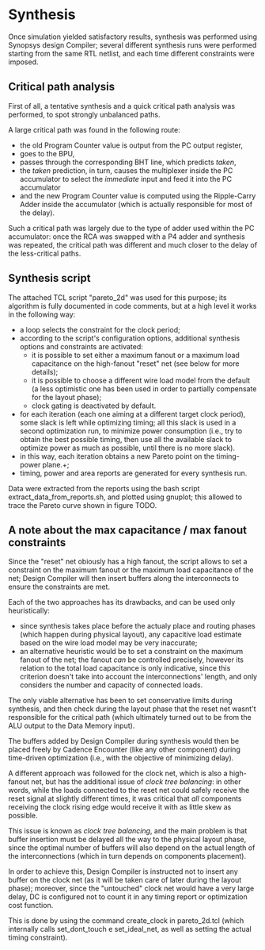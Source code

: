 # Synthesis #

Once simulation yielded satisfactory results, synthesis was performed using Synopsys design Compiler; several different synthesis runs were performed starting from the same RTL netlist, and each time different constraints were imposed.

## Critical path analysis ##

First of all, a tentative synthesis and a quick critical path analysis was performed, to spot strongly unbalanced paths.

A large critical path was found in the following route:
- the old Program Counter value is output from the PC output register,
- goes to the BPU,
- passes through the corresponding BHT line, which predicts *taken*,
- the *taken* prediction, in turn, causes the multiplexer inside the PC accumulator to select the *immediate* input and feed it into the PC accumulator
- and the new Program Counter value is computed using the Ripple-Carry Adder inside the accumulator (which is actually responsible for most of the delay).

Such a critical path was largely due to the type of adder used within the PC accumulator: once the RCA was swapped with a P4 adder and synthesis was repeated, the critical path was different and much closer to the delay of the less-critical paths.

## Synthesis script ##

The attached TCL script "pareto_2d" was used for this purpose; its algorithm is fully documented in code comments, but at a high level it works in the following way:

- a loop selects the constraint for the clock period;
- according to the script's configuration options, additional synthesis options and constraints are activated:
    - it is possible to set either a maximum fanout or a maximum load capacitance on the high-fanout "reset" net (see below for more details);
    - it is possible to choose a different wire load model from the default (a less optimistic one has been used in order to partially compensate for the layout phase);
    - clock gating is deactivated by default.
- for each iteration (each one aiming at a different target clock period), some slack is left while optimizing timing; all this slack is used in a second optimization run, to minimize power consumption (i.e., try to obtain the best possible timing, then use all the available slack to optimize power as much as possible, until there is no more slack).
- in this way, each iteration obtains a new Pareto point on the timing-power plane.+;
- timing, power and area reports are generated for every synthesis run.

Data were extracted from the reports using the bash script extract_data_from_reports.sh, and plotted using gnuplot; this allowed to trace the Pareto curve shown in figure TODO.

## A note about the max capacitance / max fanout constraints ##

Since the "reset" net obiously has a high fanout, the script allows to set a constraint on the maximum fanout or the maximum load capacitance of the net; Design Compiler will then insert buffers along the interconnects to ensure the constraints are met.

Each of the two approaches has its drawbacks, and can be used only heuristically:

- since synthesis takes place before the actualy place and routing phases (which happen during physical layout), any capacitive load estimate based on the wire load model may be very inaccurate;
- an alternative heuristic would be to set a constraint on the maximum fanout of the net; the fanout *can* be controlled precisely, however its relation to the total load capacitance is only indicative, since this criterion doesn't take into account the interconnections' length, and only considers the number and capacity of connected loads.

The only viable alternative has been to set conservative limits during synthesis, and then check during the layout phase that the reset net wasnt't responsible for the critical path (which ultimately turned out to be from the ALU output to the Data Memory input).

The buffers added by Design Compiler during synthesis would then be placed freely by Cadence Encounter (like any other component) during time-driven optimization (i.e., with the objective of minimizing delay).

A different approach was followed for the clock net, which is also a high-fanout net, but has the additional issue of *clock tree balancing*: in other words, while the loads connected to the reset net could safely receive the reset signal at slightly different times, it was critical that *all* components receiving the clock rising edge would receive it with as little skew as possible.

This issue is known as *clock tree balancing*, and the main problem is that buffer insertion must be delayed all the way to the physical layout phase, since the optimal number of buffers will also depend on the actual length of the interconnections (which in turn depends on components placement).

In order to achieve this, Design Compiler is instructed not to insert any buffer on the clock net (as it will be taken care of later during the layout phase); moreover, since the "untouched" clock net would have a very large delay, DC is configured not to count it in any timing report or optimization cost function.

This is done by using the command create_clock in pareto_2d.tcl (which internally calls set_dont_touch e set_ideal_net, as well as setting the actual timing constraint).

